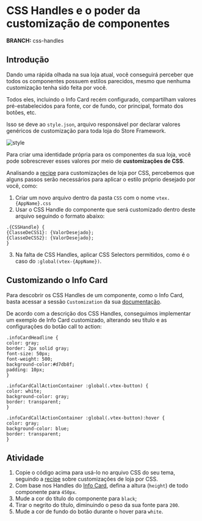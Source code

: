 # CSS Handles e o poder da customização de componentes

**BRANCH:** css-handles

## Introdução

Dando uma rápida olhada na sua loja atual, você conseguirá perceber que todos os componentes possuem estilos parecidos, mesmo que nenhuma customização tenha sido feita por você.  

Todos eles, incluindo o Info Card recém configurado, compartilham valores pré-estabelecidos para fonte, cor de fundo, cor principal, formato dos botões, etc.

Isso se deve ao `style.json`,  arquivo responsável por declarar valores genéricos de customização para toda loja do Store Framework. 

![style](https://user-images.githubusercontent.com/52087100/69889933-60854400-12d2-11ea-8d11-97aef0f3bf83.png)

Para criar uma identidade própria para os componentes da sua loja, você pode sobrescrever esses valores por meio de **customizações de CSS**.  

Analisando a [recipe](https://vtex.io/docs/recipes/style/using-css-handles-for-store-customization) para customizações de loja por CSS, percebemos que alguns passos serão necessários para aplicar o estilo próprio desejado por você, como:

1.  Criar um novo arquivo dentro da pasta `CSS` com o nome `vtex.{AppName}.css`
2.  Usar o CSS Handle do componente que será customizado dentro deste arquivo seguindo o formato abaixo:

```
.{CSSHandle} {  
{ClasseDeCSS1}: {ValorDesejado};
{ClasseDeCSS2}: {ValorDesejado};  
}
```
3. Na falta de CSS Handles, aplicar CSS Selectors permitidos, como é o caso do `:global(vtex-{AppName})`. 

## Customizando o Info Card 

Para descobrir os CSS Handles de um componente, como o Info Card, basta acessar a sessão `Customization` da sua [documentação](https://vtex.io/docs/components/all/vtex.store-components/info-card). 

De acordo com a descrição dos CSS Handles, conseguimos implementar um exemplo de Info Card customizado, alterando seu título e as configurações do botão call to action:

```
.infoCardHeadline {
color: gray;
border: 2px solid gray;
font-size: 50px;
font-weight: 500;
background-color:#d7db8f;
padding: 10px;
}

.infoCardCallActionContainer :global(.vtex-button) {
color: white;
background-color: gray;
border: transparent;
}

.infoCardCallActionContainer :global(.vtex-button):hover {
color: gray;
background-color: blue;
border: transparent;
}
```

## Atividade

1. Copie o código acima para usá-lo no arquivo CSS do seu tema, seguindo a [recipe](https://vtex.io/docs/recipes/style/using-css-handles-for-store-customization) sobre customizações de loja por CSS. 
2. Com base nos Handles do [Info Card](https://vtex.io/docs/components/all/vtex.store-components/info-card), defina a altura (`height`) de todo componente para `450px`. 
3. Mude a cor do título do componente para `black`; 
4. Tirar o negrito do título, diminuindo o peso da sua fonte para `200`. 
5. Mude a cor de fundo do botão durante o hover para `white`. 


